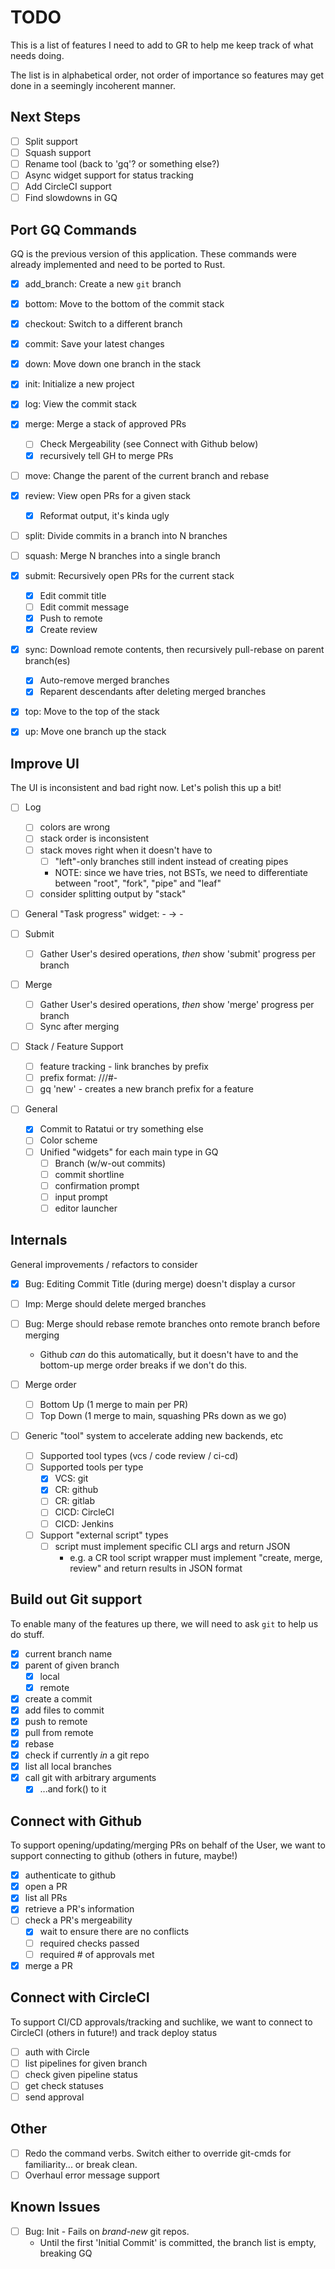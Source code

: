# TODO
This is a list of features I need to add to GR to help 
me keep track of what needs doing.

The list is in alphabetical order, not order of importance
so features may get done in a seemingly incoherent manner.

## Next Steps
- [ ] Split support
- [ ] Squash support
- [ ] Rename tool (back to 'gq'? or something else?)
- [ ] Async widget support for status tracking
- [ ] Add CircleCI support
- [ ] Find slowdowns in GQ

## Port GQ Commands
GQ is the previous version of this application. These commands
were already implemented and need to be ported to Rust.

- [x] add_branch: Create a new `git` branch
- [x] bottom: Move to the bottom of the commit stack
- [x] checkout: Switch to a different branch
- [x] commit: Save your latest changes
- [x] down: Move down one branch in the stack
- [x] init: Initialize a new project
- [x] log: View the commit stack
- [x] merge: Merge a stack of approved PRs 
  - [ ] Check Mergeability (see Connect with Github below)
  - [x] recursively tell GH to merge PRs
- [ ] move: Change the parent of the current branch and rebase
- [x] review: View open PRs for a given stack
  - [x] Reformat output, it's kinda ugly
- [ ] split: Divide commits in a branch into N branches
- [ ] squash: Merge N branches into a single branch
- [x] submit: Recursively open PRs for the current stack
  - [x] Edit commit title
  - [ ] Edit commit message
  - [x] Push to remote
  - [x] Create review
- [x] sync: Download remote contents, then recursively pull-rebase on parent branch(es)
  - [x] Auto-remove merged branches
  - [x] Reparent descendants after deleting merged branches
- [x] top: Move to the top of the stack
- [x] up: Move one branch up the stack


## Improve UI
The UI is inconsistent and bad right now. Let's polish this up a bit!

- [ ] Log
  - [ ] colors are wrong
  - [ ] stack order is inconsistent
  - [ ] stack moves right when it doesn't have to
       - [ ] "left"-only branches still indent instead of creating pipes
       - NOTE: since we have tries, not BSTs, we need to differentiate between "root", "fork", "pipe" and "leaf"
  - [ ] consider splitting output by "stack"

- [ ] General "Task progress" widget:  <name> - <spinner> -> <name> - <status>

- [ ] Submit
  - [ ] Gather User's desired operations, _then_ show 'submit' progress per branch

- [ ] Merge
  - [ ] Gather User's desired operations, _then_ show 'merge' progress per branch
  - [ ] Sync after merging

- [ ] Stack / Feature Support
  - [ ] feature tracking - link branches by prefix
  - [ ] prefix format: /<name>/<feature>/#-<branch name>
  - [ ] gq 'new' - creates a new branch prefix for a feature

- [ ] General
  - [x] Commit to Ratatui or try something else
  - [ ] Color scheme
  - [ ] Unified "widgets" for each main type in GQ
    - [ ] Branch (w/w-out commits)
    - [ ] commit shortline
    - [ ] confirmation prompt
    - [ ] input prompt
    - [ ] editor launcher

## Internals
General improvements / refactors to consider

- [x] Bug: Editing Commit Title (during merge) doesn't display a cursor
- [ ] Imp: Merge should delete merged branches
- [ ] Bug: Merge should rebase remote branches onto remote branch before merging
  - Github _can_ do this automatically, but it doesn't have to and the bottom-up merge order breaks if we don't do this.

- [ ] Merge order
  - [ ] Bottom Up (1 merge to main per PR)
  - [ ] Top Down (1 merge to main, squashing PRs down as we go)

- [ ] Generic "tool" system to accelerate adding new backends, etc
  - [ ] Supported tool types (vcs / code review / ci-cd)
  - [ ] Supported tools per type
    - [x] VCS: git
    - [x] CR:  github
    - [ ] CR:  gitlab
    - [ ] CICD: CircleCI
    - [ ] CICD: Jenkins
  - [ ] Support "external script" types
    - [ ] script must implement specific CLI args and return JSON
        - e.g. a CR tool script wrapper must implement "create, merge, review"
            and return results in JSON format


## Build out Git support
To enable many of the features up there, we will need to ask
`git` to help us do stuff. 

- [x] current branch name
- [x] parent of given branch
  - [x] local
  - [x] remote
- [x] create a commit
- [x] add files to commit
- [x] push to remote
- [x] pull from remote
- [x] rebase
- [x] check if currently _in_ a git repo
- [x] list all local branches
- [x] call git with arbitrary arguments 
  - [x] ...and fork() to it 

## Connect with Github
To support opening/updating/merging PRs on behalf of the User,
we want to support connecting to github (others in future, maybe!)

- [x] authenticate to github
- [x] open a PR
- [x] list all PRs
- [x] retrieve a PR's information
- [ ] check a PR's mergeability 
  - [x] wait to ensure there are no conflicts
  - [ ] required checks passed
  - [ ] required # of approvals met
- [x] merge a PR

## Connect with CircleCI
To support CI/CD approvals/tracking and suchlike, we want
to connect to CircleCI (others in future!) and track deploy status

- [ ] auth with Circle
- [ ] list pipelines for given branch
- [ ] check given pipeline status
- [ ] get check statuses
- [ ] send approval

## Other

- [ ] Redo the command verbs. Switch either to override git-cmds for familiarity... or break clean.
- [ ] Overhaul error message support

## Known Issues
- [ ] Bug: Init - Fails on _brand-new_ git repos.
  - Until the first 'Initial Commit' is committed, the branch list is empty, breaking GQ
